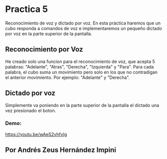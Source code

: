 # Practica 5

Reconocimiento de voz y dictado por voz. En esta práctica haremos que un cubo responda a comandos de voz e implementaremos un pequeño dictado por voz en la parte superior de la pantalla.

## Reconocimiento por Voz

He creado solo una funcion para el reconocimiento de voz, que acepta 5 palabras: "Adelante", "Atras", "Derecha", "Izquierda" y "Para". Para cada palabra, el cubo suma un movimiento pero solo en los que no contradigan el anterior movimiento. Por ejemplo: "Adelante" y "Derecha".

## Dictado por voz
Simplemente va poniendo en la parte superior de la pantalla el dictado una vez presionado el boton.


### Demo:

https://youtu.be/wAeS2vhfvIg


## Por Andrés Zeus Hernández Impini
